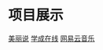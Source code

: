 # 项目展示
<!-- <a target="_blank" href="http://www.baidu.com">百度</a> -->
<a href="./HTML和CSS项目\仿美丽说\index.html">美丽说</a>
<a href="./HTML和CSS项目\学成在线\index.html">学成在线</a>
<a href="./vue项目\music\public\index.html">网易云音乐</a>